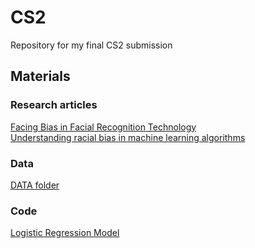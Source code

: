 # CS2
Repository for my final CS2 submission 
## Materials  
### Research articles 

<a href="https://www.theregreview.org/2021/03/20/saturday-seminar-facing-bias-in-facial-recognition-technology/#:~:text=According%20to%20the%20researchers%2C%20facial,particularly%20vulnerable%20to%20algorithmic%20bias"> Facing Bias in Facial Recognition Technology </a> <br>
<a href="https://dev.to/educative/understanding-racial-bias-in-machine-learning-algorithms-4cij"> Understanding racial bias in machine learning algorithms </a> <br>

### Data 
<a href="https://github.com/elizabeth-breslin/CS2/tree/main/DATA/">DATA folder</a>

### Code 

<a href="https://www.kaggle.com/code/gulsahdemiryurek/image-classification-with-logistic-regression/">Logistic Regression Model</a>

